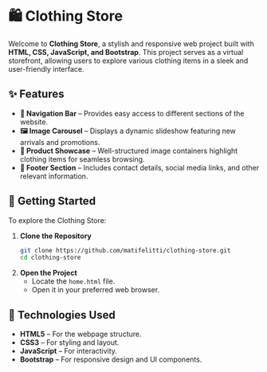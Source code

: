# 🛍️ Clothing Store

Welcome to **Clothing Store**, a stylish and responsive web project built with **HTML, CSS, JavaScript, and Bootstrap**. This project serves as a virtual storefront, allowing users to explore various clothing items in a sleek and user-friendly interface.

## ✨ Features

- **🔗 Navigation Bar** – Provides easy access to different sections of the website.
- **🖼️ Image Carousel** – Displays a dynamic slideshow featuring new arrivals and promotions.
- **👕 Product Showcase** – Well-structured image containers highlight clothing items for seamless browsing.
- **📩 Footer Section** – Includes contact details, social media links, and other relevant information.

## 🚀 Getting Started

To explore the Clothing Store:

1. **Clone the Repository**
   ```sh
   git clone https://github.com/matifelitti/clothing-store.git
   cd clothing-store
   ```
2. **Open the Project**
   - Locate the `home.html` file.
   - Open it in your preferred web browser.

## 📌 Technologies Used

- **HTML5** – For the webpage structure.
- **CSS3** – For styling and layout.
- **JavaScript** – For interactivity.
- **Bootstrap** – For responsive design and UI components.
